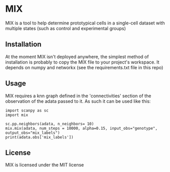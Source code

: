 # MIX

MIX is a tool to help determine prototypical cells in a single-cell dataset with multiple states (such as control and experimental groups)

## Installation

At the moment MIX isn't deployed anywhere, the simplest method of installation is probably to copy the MIX file to your project's workspace. It depends on numpy and networkx (see the requirements.txt file in this repo)

## Usage

MIX requires a knn graph defined in the 'connectivities' section of the observation of the adata passed to it. As such it can be used like this:

```
import scanpy as sc
import mix

sc.pp.neighbors(adata, n_neighbors= 10)
mix.mix(adata, num_steps = 10000, alpha=0.15, input_obs="genotype", output_obs="mix_labels")
print(adata.obs['mix_labels'])
```

## License

MIX is licensed under the MIT license
